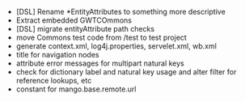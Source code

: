 * [DSL] Rename *EntityAttributes to something more descriptive 
* Extract embedded GWTCOmmons
* [DSL] migrate entityAttribute path checks
* move Commons test code from /test to test project
* generate context.xml, log4j.properties, servelet.xml, wb.xml
* title for navigation nodes
* attribute error messages for multipart natural keys
* check for dictionary label and natural key usage and alter filter for reference lookups, etc
* constant for mango.base.remote.url